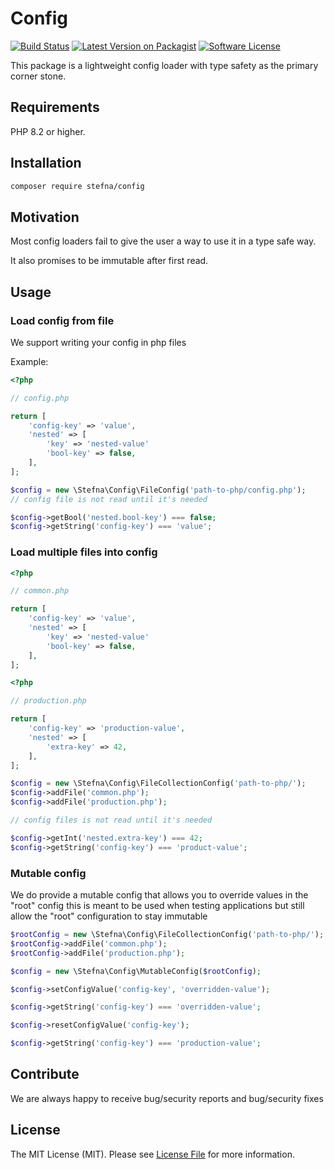 # Config

[![Build Status](https://github.com/stefna/php-config-loader/actions/workflows/continuous-integration.yml/badge.svg?branch=main)](https://github.com/stefna/php-config-loader/actions/workflows/continuous-integration.yml)
[![Latest Version on Packagist](https://img.shields.io/packagist/v/stefna/config.svg)](https://packagist.org/packages/stefna/config)
[![Software License](https://img.shields.io/github/license/stefna/php-config-loader.svg)](LICENSE)

This package is a lightweight config loader with type safety as the primary
corner stone.

## Requirements

PHP 8.2 or higher.

## Installation

```bash
composer require stefna/config
```

## Motivation

Most config loaders fail to give the user a way to use it in a type safe 
way. 

It also promises to be immutable after first read.

## Usage

### Load config from file

We support writing your config in php files

Example: 
```php
<?php

// config.php

return [
	'config-key' => 'value',
	'nested' => [
		'key' => 'nested-value'
		'bool-key' => false,
	],
];
```

```php
$config = new \Stefna\Config\FileConfig('path-to-php/config.php');
// config file is not read until it's needed

$config->getBool('nested.bool-key') === false;
$config->getString('config-key') === 'value';
```

### Load multiple files into config

```php
<?php

// common.php

return [
	'config-key' => 'value',
	'nested' => [
		'key' => 'nested-value'
		'bool-key' => false,
	],
];
```
```php
<?php

// production.php

return [
	'config-key' => 'production-value',
	'nested' => [
		'extra-key' => 42,
	],
];
```

```php
$config = new \Stefna\Config\FileCollectionConfig('path-to-php/');
$config->addFile('common.php');
$config->addFile('production.php');

// config files is not read until it's needed

$config->getInt('nested.extra-key') === 42;
$config->getString('config-key') === 'product-value';
```

### Mutable config

We do provide a mutable config that allows you to override values in the "root" config
this is meant to be used when testing applications but still allow the "root" configuration to stay immutable


```php
$rootConfig = new \Stefna\Config\FileCollectionConfig('path-to-php/');
$rootConfig->addFile('common.php');
$rootConfig->addFile('production.php');

$config = new \Stefna\Config\MutableConfig($rootConfig);

$config->setConfigValue('config-key', 'overridden-value');

$config->getString('config-key') === 'overridden-value';

$config->resetConfigValue('config-key');

$config->getString('config-key') === 'production-value';
```


## Contribute

We are always happy to receive bug/security reports and bug/security fixes

## License

The MIT License (MIT). Please see [License File](LICENSE) for more information.

